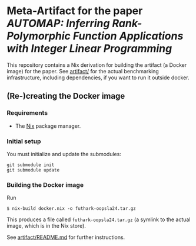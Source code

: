 # Meta-Artifact for the paper *AUTOMAP: Inferring Rank-Polymorphic Function Applications with Integer Linear Programming*

This repository contains a Nix derivation for building the artifact (a
Docker image) for the paper. See [artifact/](artifact/) for the
actual benchmarking infrastructure, including dependencies, if you
want to run it outside docker.

## (Re-)creating the Docker image

### Requirements
- The [Nix](https://nixos.org/) package manager.

### Initial setup

You must initialize and update the submodules:

```
git submodule init
git submodule update
```

### Building the Docker image

Run

```
$ nix-build docker.nix -o futhark-oopsla24.tar.gz
```

This produces a file called `futhark-oopsla24.tar.gz` (a symlink to the actual
image, which is in the Nix store).

See [artifact/README.md](artifact/README.md) for further
instructions.
